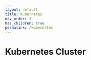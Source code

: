 ```yaml
---
layout: default
title: Kubernetes
nav_order: 3
has_children: true
permalink: /kubernetes
---
```


# Kubernetes Cluster
